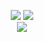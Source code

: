 <p align="center">
  <img src="https://github-readme-stats.vercel.app/api/top-langs/?username=ignasKavaliauskas&hide=c++,java&line_height=33" />
  <img  src="https://github-readme-stats.vercel.app/api?username=ignasKavaliauskas&show_icons=true&line_height=33" />
   <br>
  <img  src="https://komarev.com/ghpvc/?username=ignasKavaliauskas&style=flat-square" />
</p>
